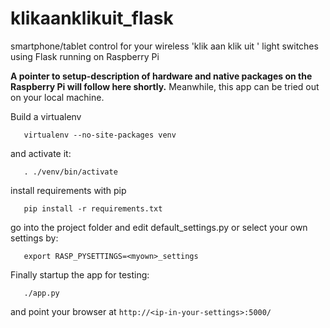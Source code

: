 klikaanklikuit_flask
====================

smartphone/tablet control for your wireless 'klik aan klik uit ' light switches using Flask running on Raspberry Pi

**A pointer to setup-description of hardware and native packages on the Raspberry Pi will follow here shortly.**
Meanwhile, this app can be tried out on your local machine.

Build a virtualenv
```
   virtualenv --no-site-packages venv
```

and activate it:
```
   . ./venv/bin/activate
```

install requirements with pip
```
   pip install -r requirements.txt
```

go into the project folder and edit default_settings.py
or select your own settings by:
```
   export RASP_PYSETTINGS=<myown>_settings
```

Finally startup the app for testing:
```
   ./app.py
```
and point your browser at ```http://<ip-in-your-settings>:5000/```


